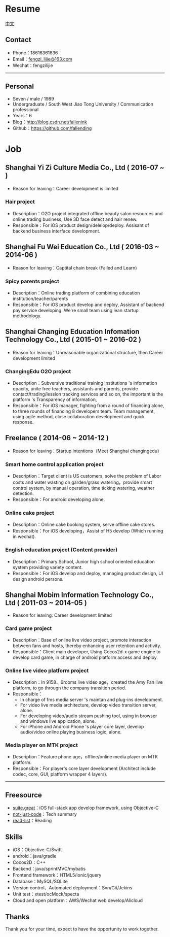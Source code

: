 # Resume

[中文](https://github.com/fallending/resume/blob/master/README.md)

## Contact

- Phone：18616361836
- Email：fengzi_lijie@163.com
- Wechat：fengzilijie

---

## Personal

- Seven / male / 1989
- Undergraduate / South West Jiao Tong University / Communication professional
- Years：6
- Blog：http://blog.csdn.net/fallenink
- Github：https://github.com/fallending

# Job

## Shanghai Yi Zi Culture Media Co., Ltd ( 2016-07 ~ )

- Reason for leaving：Career development is limited

### Hair project

- Description：O2O project integrated offline beauty salon resources and online trading business, Use 3D face detect and hair renew.
- Responsible：For iOS product design/delelop/deploy. Assisant of backend business interface development.

## Shanghai Fu Wei Education Co., Ltd ( 2016-03 ~ 2014-06 )

- Reason for leaving：Captital chain break (Failed and Learn)

### Spicy parents project

- Description：Online trading platform of combining education institution/teacher/parents
- Responsible：For iOS product develop and deploy, Assistant of backend pay service developing. We're small team using lean startup methodology.

## Shanghai Changing Education Infomation Technology Co., Ltd ( 2015-01 ~ 2016-02 )

- Reason for leaving：Unreasonable organizational structure, then Career development limited

### ChangingEdu O2O project

- Description：Subversive traditional training institutions 's information opacity, unite free teachers, assistants and parents, provide contact/trading/lession tracking services and so on, the important is the platform 's Transparency of information, 
- Responsible：For iOS manager, fighting from a round of financing alone, to three rounds of financing 8 developers team. Team management, using agile method, close collaboration development and quick response.


## Freelance ( 2014-06 ~ 2014-12 )

- Reason for leaving：Startup intentions（Meet Shanghai changingedu）

### Smart home control application project

- Description：Target client is US customers, solve the problem of Labor costs and water wasting on garden/grass watering，provide smart control system, by manual operation, time ticking watering, weather detection.
- Responsible：For android developing alone.

### Online cake project

- Description：Online cake booking system, serve offline cake stores.
- Responsible：For iOS developing，Assist of H5 develop (Which running in wechat).

### English education project (Content provider)

- Description：Primary School, Junior high school oriented education system providing variety content. 
- Responsible：For iOS develop and deploy, managing product design, UI design android persons.

## Shanghai Mobim Information Technology Co., Ltd ( 2011-03 ~ 2014-05 )

- Reason for leaving: Career development limited

### Card game project

- Description：Base of online live video project, promote interaction between fans and hosts, thereby enhancing user retention and activity.
- Responsible：Client main developer, Using Cocos2d-x game engine to develop card game, in charge of android platform access and deploy.

### Online live video platform project

- Description：In 9158、6rooms live video age，created the Amy Fan live platform, to go througn the company transition period.
- Responsible：
  - In charge of fms media server 's maintan and plug-ins development.
  - For video live media architecture, develop video transition server, alone.
  - For developing video/audio stream pushing tool, using in browser and windows live application, alone.
  - For iPhone and Android Phone 's player core layer, develop audio/video online playing business logic, alone.

### Media player on MTK project

- Description：Feature phone age，offline/online media player on MTK platform.
- Responsible：For player's core layer development (Architect include codec, core, GUI, platform wrapper 4 layers).

---

## Freesource

- [suite.great](https://github.com/BinaryArtists/suite.great)：iOS full-stack app develop framework, using Objective-C
- [not-just-code](https://github.com/BinaryArtists/not-just-code)：Tech summary
- [read-list](https://github.com/BinaryArtists/reading-list)：Reading

## Skills

- iOS：Objective-C/Swift
- android：java/gradle
- Cocos2D：C++
- Backend：java/sprintMVC/mybatis
- Frontend framework：HTML5/ionic/jquery
- Database：MySQL/SQLite
- Version control、Automated deployment：Svn/Git/Jekins
- Unit test：xtest/ocMock/specta
- Cloud and open platform：AWS/Wechat web develop/Alicloud

## Thanks

Thank you for your time, expect to have the opportunity to work together.


